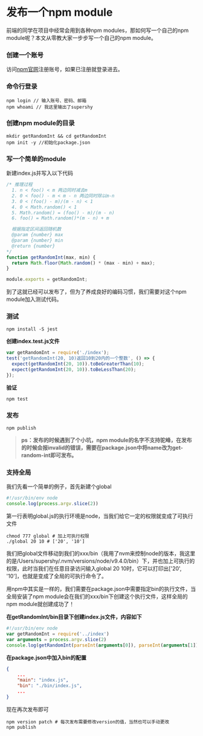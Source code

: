 # 发布一个npm module

前端的同学在项目中经常会用到各种npm modules，那如何写一个自己的npm module呢？本文从零教大家一步步写一个自己的npm module。

### 创建一个账号

访问[npm官网](https://www.npmjs.com/)注册账号，如果已注册就登录进去。

### 命令行登录

```shell
npm login // 输入账号、密码、邮箱
npm whoami // 我这里输出了supershy
```

### 创建npm module的目录

```shell
mkdir getRandomInt && cd getRandomInt
npm init -y //初始化package.json
```

### 写一个简单的module

新建index.js并写入以下代码

```javascript
/* 推理过程
  1. n < foo() < m 两边同时减去m
  2. 0 < foo() - m < m - n 两边同时除以m-n
  3. 0 < (foo() - m)/(m - n) < 1
  4. 0 < Math.random() < 1
  5. Math.random() = (foo() - m)/(m - n)
  6. foo() = Math.random()*(m - n) + m

  根据指定区间返回随机数
  @param {number} max
  @param {number} min
  @return {number}
*/
function getRandomInt(max, min) {
  return Math.floor(Math.random() * (max - min) + max);
}

module.exports = getRandomInt;
```

到了这就已经可以发布了，但为了养成良好的编码习惯，我们需要对这个npm module加入测试代码。

### 测试

```
npm install -S jest
```

**创建index.test.js文件**

```javascript
var getRandomInt = require('./index');
test('getRandomInt(20, 10)返回10到20内的一个整数', () => {
  expect(getRandomInt(20, 10)).toBeGreaterThan(10);
  expect(getRandomInt(20, 10)).toBeLessThan(20);
});
```

**验证**

```shell
npm test
```

### 发布

```shell
npm publish
```

> **ps：发布的时候遇到了个小坑，npm module的名字不支持驼峰，在发布的时候会报invalid的错误，需要在package.json中将name改为get-random-int即可发布。**

### 支持全局

我们先看一个简单的例子，首先新建个global

```javascript
#!/usr/bin/env node
console.log(process.argv.slice(2))
```

第一行表明global.js的执行环境是node，当我们给它一定的权限就变成了可执行文件

```shell
chmod 777 global # 加上可执行权限
./global 20 10 # ['20', '10']
```

我们把global文件移动到我们的xxx/bin（我用了nvm来控制node的版本，我这里的是/Users/supershy/.nvm/versions/node/v9.4.0/bin）下，并也加上可执行的权限，此时当我们在任意目录访问输入global 20 10时，它可以打印出['20', '10']，也就是变成了全局的可执行命令了。

用npm中其实是一样的，我们需要在package.json中需要指定bin的执行文件，当全局安装了npm module会在我们的xxx/bin下创建这个执行文件，这样全局的npm module就创建成功了！

**在getRandomInt/bin目录下创建index.js文件，内容如下**

```javascript
#!/usr/bin/env node
var getRandomInt = require('../index')
var arguments = process.argv.slice(2)
console.log(getRandomInt(parseInt(arguments[0]), parseInt(arguments[1])))
```

**在package.json中加入bin的配置**

```json
{
    ...
    "main": "index.js",
    "bin": "./bin/index.js",
    ...
}
```

现在再次发布即可

```shell
npm version patch # 每次发布需要修改version的值，当然也可以手动更改
npm publish
```

